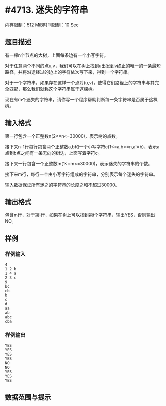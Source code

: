 # #4713. 迷失的字符串

内存限制：512 MiB时间限制：10 Sec

## 题目描述

有一棵n个节点的大树，上面每条边有一个小写字符。

对于任意两个不同的点u,v，我们可以在树上找到u出发到v终止的唯一的一条最短路径，并将沿途经过的边上的字符依次写下来，得到一个字符串。

对于一个字符串，如果存在这样一个点对(u,v)，使得它们路径上的字符串与其完全匹配，那么我们就称这个字符串属于这棵树。

现在有m个迷失的字符串，请你写一个程序帮助判断每一条字符串是否属于这棵树。

## 输入格式

第一行包含一个正整数n(2<=n<=30000)，表示树的点数。

接下来n-1行每行包含两个正整数a,b和一个小写字符c(1<=a,b<=n,a!=b)，表示a点到b点之间有一条无向的树边，上面写着字符c。

接下来一行包含一个正整数m(1<=m<=30000)，表示迷失的字符串的个数。

接下来m行，每行一个由小写字符组成的字符串，分别表示每个迷失的字符串。

输入数据保证所有迷之的字符串的长度之和不超过30000。

## 输出格式

包含m行，对于第i行，如果在树上可以找到第i个字符串，输出YES，否则输出NO。

## 样例

### 样例输入

    
    4
    1 2 b
    1 4 a
    2 3 c
    9
    bc
    cb
    b
    c
    d
    aa
    ab
    abc
    cba
    

### 样例输出

    
    YES
    YES
    YES
    YES
    NO
    NO
    YES
    YES
    YES
    

## 数据范围与提示
